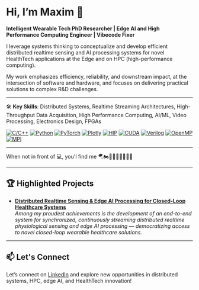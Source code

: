 # Hi, I’m Maxim 👋

**Intelligent Wearable Tech PhD Researcher | Edge AI and High Performance Computing Engineer | Vibecode Fixer**

I leverage systems thinking to conceptualize and develop efficient distributed realtime sensing and AI processing systems for novel HealthTech applications at the Edge and on HPC (high-performance computing).

My work emphasizes efficiency, reliability, and downstream impact, at the intersection of software and hardware, and focuses on delivering practical solutions to complex R&D challenges.

---

🛠️ **Key Skills**: Distributed Systems, Realtime Streaming Architectures, High-Throughput Data Acquisition, High Performance Computing, AI/ML, Video Processing, Electronics Design, FPGAs

[![C/С++](https://img.shields.io/badge/C\/C++-%2300599C.svg?style=for-the-badge&logo=cplusplus&logoColor=white)](#)
[![Python](https://img.shields.io/badge/Python-%233776AB.svg?style=for-the-badge&logo=python&logoColor=white)](#)
[![PyTorch](https://img.shields.io/badge/PyTorch-%23EE4C2C.svg?style=for-the-badge&logo=pytorch&logoColor=white)](#)
[![Plotly](https://img.shields.io/badge/Plotly-%237A76FF.svg?style=for-the-badge&logo=plotly&logoColor=white)](#)
[![HIP](https://img.shields.io/badge/HIP-%23ED1C24.svg?style=for-the-badge&logo=amd&logoColor=white)](#)
[![CUDA](https://img.shields.io/badge/CUDA-%2376B900.svg?style=for-the-badge&logo=nvidia&logoColor=white)](#)
[![Verilog](https://img.shields.io/badge/Verilog-%231a348f.svg?style=for-the-badge)](#)
[![OpenMP](https://img.shields.io/badge/OpenMP-%2300737d.svg?style=for-the-badge)](#)
[![MPI](https://img.shields.io/badge/MPI-%232980b9.svg?style=for-the-badge)](#)

---

When not in front of 💻, you'l find me 🪂🏍️🧗🏻‍♂️🧑🏻‍🍳🧵

---

## 🏆 Highlighted Projects

- [**Distributed Realtime Sensing & Edge AI Processing for Closed-Loop Healthcare Systems**](https://github.com/maximyudayev/HERMES)  
  *Among my proudest achievements is the development of an end-to-end system for synchronized, continuously streaming distributed realtime physiological sensing and edge AI processing — democratizing access to novel closed-loop wearable healthcare solutions.*

---

## 📫 Let's Connect

Let’s connect on [LinkedIn](https://www.linkedin.com/in/maxim-yudayev/) and explore new opportunities in distributed systems, HPC, edge AI, and HealthTech innovation!
<!-- [Personal Website](https://yudayev.com) -->
